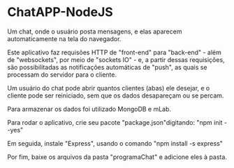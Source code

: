 # ChatAPP-NodeJS
Um chat, onde o usuário posta mensagens, e elas aparecem automaticamente na tela do navegador.

Este aplicativo faz requisões HTTP de "front-end" para "back-end" - além de "websockets", por meio de "sockets IO" - e, a partir dessas requisições, são possibilitadas as notificações automáticas de "push", as quais se processam do servidor para o cliente. 

Um usuário do chat pode abrir quantos clientes (abas) ele desejar, e o cliente pode ser reiniciado, sem que os dados desapareçam ou se percam. 

Para armazenar os dados foi utilizado MongoDB e mLab.

Para rodar o aplicativo, crie seu pacote "package.json"digitando: 
"npm init --yes"

Em seguida, instale "Express", usando o comando
"npm install -s express" 

Por fim, baixe os arquivos da pasta "programaChat" e adicione eles à pasta.

